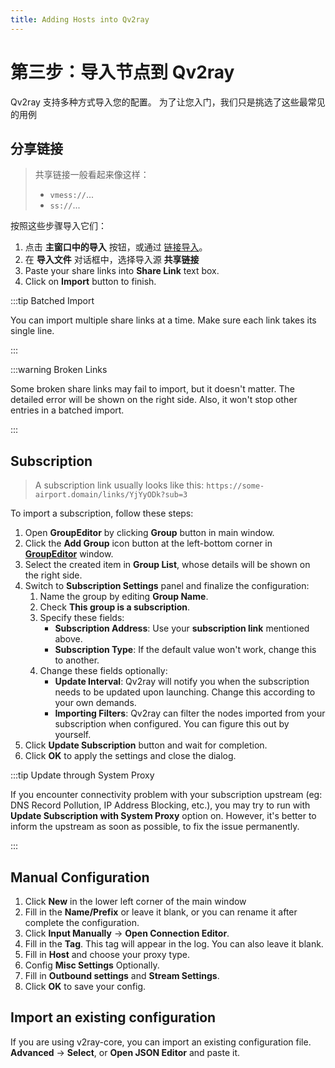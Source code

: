```yaml
---
title: Adding Hosts into Qv2ray
---
```


# 第三步：导入节点到 Qv2ray

Qv2ray 支持多种方式导入您的配置。 为了让您入门，我们只是挑选了这些最常见的用例

## 分享链接

> 共享链接一般看起来像这样：
> 
> - `vmess://`...
> - `ss://`...

按照这些步骤导入它们：

1. 点击 **主窗口中的导入** 按钮，或通过 [链接导入](qv2ray://open/import/link)。
2. 在 **导入文件** 对话框中，选择导入源 **共享链接**
3. Paste your share links into **Share Link** text box.
4. Click on **Import** button to finish.

:::tip Batched Import

You can import multiple share links at a time. Make sure each link takes its single line.

:::

:::warning Broken Links

Some broken share links may fail to import, but it doesn't matter. The detailed error will be shown on the right side. Also, it won't stop other entries in a batched import.

:::

## Subscription

> A subscription link usually looks like this: `https://some-airport.domain/links/YjYyODk?sub=3`

To import a subscription, follow these steps:

1. Open **GroupEditor** by clicking **Group** button in main window.
2. Click the **Add Group** icon button at the left-bottom corner in **[GroupEditor](qv2ray://open/group/connection)** window.
3. Select the created item in **Group List**, whose details will be shown on the right side.
4. Switch to **Subscription Settings** panel and finalize the configuration:
   1. Name the group by editing **Group Name**.
   2. Check **This group is a subscription**.
   3. Specify these fields:
      - **Subscription Address**: Use your **subscription link** mentioned above.
      - **Subscription Type**: If the default value won't work, change this to another.
   4. Change these fields optionally:
      - **Update Interval**: Qv2ray will notify you when the subscription needs to be updated upon launching. Change this according to your own demands.
      - **Importing Filters**: Qv2ray can filter the nodes imported from your subscription when configured. You can figure this out by yourself.
5. Click **Update Subscription** button and wait for completion.
6. Click **OK** to apply the settings and close the dialog.

:::tip Update through System Proxy

If you encounter connectivity problem with your subscription upstream (eg: DNS Record Pollution, IP Address Blocking, etc.), you may try to run with **Update Subscription with System Proxy** option on. However, it's better to inform the upstream as soon as possible, to fix the issue permanently.

:::

## Manual Configuration

1. Click **New** in the lower left corner of the main window
2. Fill in the **Name/Prefix** or leave it blank, or you can rename it after complete the configuration.
3. Click **Input Manually** -> **Open Connection Editor**.
4. Fill in the **Tag**. This tag will appear in the log. You can also leave it blank.
5. Fill in **Host** and choose your proxy type.
6. Config **Misc Settings** Optionally.
7. Fill in **Outbound settings** and **Stream Settings**.
8. Click **OK** to save your config.

## Import an existing configuration

If you are using v2ray-core, you can import an existing configuration file. **Advanced** -> **Select**, or **Open JSON Editor** and paste it.
